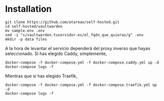 # Installation

```
git clone https://github.com/atareao/self-hosted.git
cd self-hosted/vaultwarden
mv sample.env .env
sed -i "s/vaultwarden.tuservidor.es/el_fqdn_que_quieras/g" .env
mkdir -p data files
```

A la hora de levantar el servicio dependerá del proxy inverso que hayas seleccionado. Si has elegido Caddy, simplemente,

```
docker-compose -f docker-compose.yml -f docker-compose.caddy.yml up -d
docker-compose logs -f
```

Mientras que si has elegido Traefik,

```
docker-compose -f docker-compose.yml -f docker-compose.traefik.yml up -d
docker-compose logs -f
```
